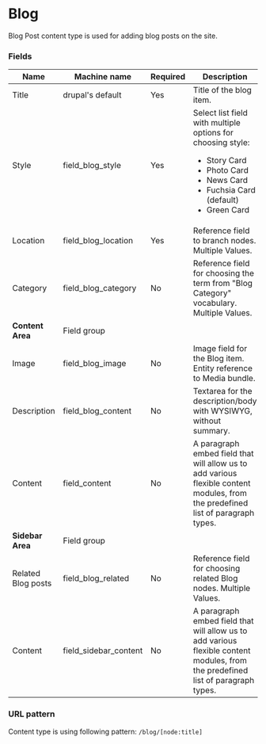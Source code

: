 # Blog
Blog Post content type is used for adding blog posts on the site.

### Fields
| Name  | Machine name | Required | Description |
| ------------- | ------------- | ------------- | ------------- |
| Title  | drupal's default  | Yes | Title of the blog item. |
| Style | field\_blog_style  | Yes | Select list field with multiple options for choosing style: <ul><li>Story Card</li><li>Photo Card</li><li>News Card</li><li>Fuchsia Card (default)</li><li>Green Card</li></ul> |
| Location | field\_blog_location | Yes | Reference field to branch nodes. Multiple Values. |
| Category | field\_blog_category | No | Reference field for choosing the term from "Blog Category" vocabulary. Multiple Values. |
| **Content Area** | Field group |||
| Image | field\_blog_image | No | Image field for the Blog item. Entity reference to Media bundle. |
| Description | field_blog_content | No | Textarea for the description/body with WYSIWYG, without summary. |
| Content | field_content | No | A paragraph embed field that will allow us to add various flexible content modules, from the predefined list of paragraph types. |
| **Sidebar Area** | Field group |||
| Related Blog posts | field\_blog_related | No | Reference field for choosing related Blog nodes. Multiple Values. |
| Content | field\_sidebar_content | No | A paragraph embed field that will allow us to add various flexible content modules, from the predefined list of paragraph types. |

### URL pattern

Content type is using following pattern:
`/blog/[node:title]`
